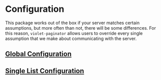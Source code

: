 # Configuration

This package works out of the box if your server matches certain assumptions, but more often than not, there will be some differences. For this reason, `violet-paginator` allows users to override every single assumption that we make about communicating with the server.

## [Global Configuration](global_configuration.md)

## [Single List Configuration](single_list_configuration.md)